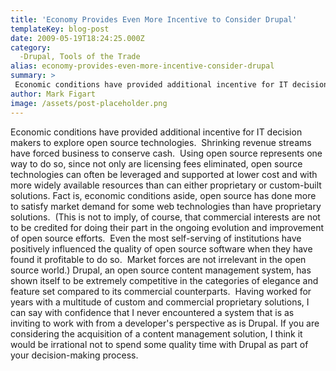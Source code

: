 ```yaml
---
title: 'Economy Provides Even More Incentive to Consider Drupal'
templateKey: blog-post
date: 2009-05-19T18:24:25.000Z
category: 
  -Drupal, Tools of the Trade
alias: economy-provides-even-more-incentive-consider-drupal
summary: > 
 Economic conditions have provided additional incentive for IT decision makers to explore open source technologies.  Shrinking revenue streams have forced business to conserve cash.  Using open source represents one way to do so, since not only are licensing fees eliminated, open source technologies can often be leveraged and supported at lower cost and with more widely available resources than 
author: Mark Figart
image: /assets/post-placeholder.png
---
```


Economic conditions have provided additional incentive for IT decision makers to explore open source technologies.  Shrinking revenue streams have forced business to conserve cash.  Using open source represents one way to do so, since not only are licensing fees eliminated, open source technologies can often be leveraged and supported at lower cost and with more widely available resources than can either proprietary or custom-built solutions. Fact is, economic conditions aside, open source has done more to satisfy market demand for some web technologies than have proprietary solutions.  (This is not to imply, of course, that commercial interests are not to be credited for doing their part in the ongoing evolution and improvement of open source efforts.  Even the most self-serving of institutions have positively influenced the quality of open source software when they have found it profitable to do so.  Market forces are not irrelevant in the open source world.) Drupal, an open source content management system, has shown itself to be extremely competitive in the categories of elegance and feature set compared to its commercial counterparts.  Having worked for years with a multitude of custom and commercial proprietary solutions, I can say with confidence that I never encountered a system that is as inviting to work with from a developer's perspective as is Drupal. If you are considering the acquisition of a content management solution, I think it would be irrational not to spend some quality time with Drupal as part of your decision-making process.